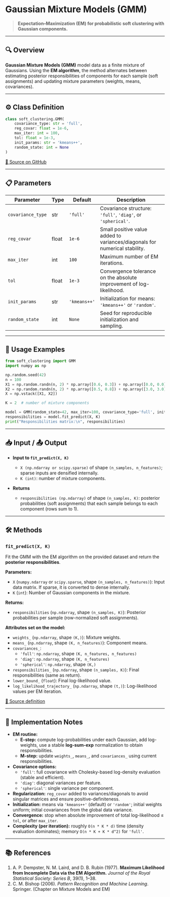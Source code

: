 #  Gaussian Mixture Models (GMM)

> **Expectation–Maximization (EM) for probabilistic soft clustering with Gaussian components.**

---

## 🔍 Overview
**Gaussian Mixture Models (GMM)** model data as a finite mixture of Gaussians. Using the **EM algorithm**, the method alternates between estimating posterior responsibilities of components for each sample (soft assignments) and updating mixture parameters (weights, means, covariances).

---

## ⚙️ Class Definition

```python
class soft_clustering.GMM(
    covariance_type: str = 'full',
    reg_covar: float = 1e-6,
    max_iter: int = 100,
    tol: float = 1e-3,
    init_params: str = 'kmeans++',
    random_state: int = None
)
```

[🔗 Source on GitHub](https://github.com/soft-clustering/soft-clustering/blob/main/soft_clustering/_gmm.py)

---

## 📋 Parameters

| Parameter        | Type    | Default     | Description                                                                                  |
|------------------|---------|-------------|----------------------------------------------------------------------------------------------|
| `covariance_type`| str     | `'full'`    | Covariance structure: `'full'`, `'diag'`, or `'spherical'`.                                  |
| `reg_covar`      | float   | `1e-6`      | Small positive value added to variances/diagonals for numerical stability.                   |
| `max_iter`       | int     | `100`       | Maximum number of EM iterations.                                                             |
| `tol`            | float   | `1e-3`      | Convergence tolerance on the absolute improvement of log-likelihood.                         |
| `init_params`    | str     | `'kmeans++'`| Initialization for means: `'kmeans++'` or `'random'`.                                        |
| `random_state`   | int     | `None`      | Seed for reproducible initialization and sampling.                                           |

---

## 🚀 Usage Examples

```python
from soft_clustering import GMM
import numpy as np

np.random.seed(42)
n = 100
X1 = np.random.randn(n, 2) * np.array([0.6, 0.3]) + np.array([0.0, 0.0])
X2 = np.random.randn(n, 2) * np.array([0.5, 0.8]) + np.array([3.0, 3.0])
X = np.vstack([X1, X2])

K = 2  # number of mixture components

model = GMM(random_state=42, max_iter=100, covariance_type='full', init_params='kmeans++')
responsibilities = model.fit_predict(X, K)
print("Responsibilities matrix:\n", responsibilities)
```

---

## 📥 Input / 📤 Output

- **Input to `fit_predict(X, K)`**
  - `X (np.ndarray or scipy.sparse)` of shape `(n_samples, n_features)`; sparse inputs are densified internally.
  - `K (int)`: number of mixture components.

- **Returns**
  - `responsibilities (np.ndarray)` of shape `(n_samples, K)`: posterior probabilities (soft assignments) that each sample belongs to each component (rows sum to 1).

---

## 🛠️ Methods

### `fit_predict(X, K)`

Fit the GMM with the EM algorithm on the provided dataset and return the **posterior responsibilities**.

**Parameters:**
* `X` (`numpy.ndarray` or `scipy.sparse`, shape `(n_samples, n_features)`): Input data matrix. If sparse, it is converted to dense internally.
* `K` (`int`): Number of Gaussian components in the mixture.

**Returns:**
* `responsibilities` (`np.ndarray`, shape `(n_samples, K)`): Posterior probabilities per sample (row-normalized soft assignments).

**Attributes set on the model:**
* `weights_` (`np.ndarray`, shape `(K,)`): Mixture weights.
* `means_` (`np.ndarray`, shape `(K, n_features)`): Component means.
* `covariances_`:
  - `'full'`: `np.ndarray`, shape `(K, n_features, n_features)`
  - `'diag'`: `np.ndarray`, shape `(K, n_features)`
  - `'spherical'`: `np.ndarray`, shape `(K,)`
* `responsibilities_` (`np.ndarray`, shape `(n_samples, K)`): Final responsibilities (same as return).
* `lower_bound_` (`float`): Final log-likelihood value.
* `log_likelihood_trajectory_` (`np.ndarray`, shape `(t,)`): Log-likelihood values per EM iteration.

[🔗 Source definition](https://github.com/soft-clustering/soft-clustering/blob/main/soft_clustering/_gmm.py)

---

## 📝 Implementation Notes

- **EM routine:**
  - **E-step:** compute log-probabilities under each Gaussian, add log-weights, use a stable **log-sum-exp** normalization to obtain responsibilities.
  - **M-step:** update `weights_`, `means_`, and `covariances_` using current responsibilities.
- **Covariance options:**
  - `'full'`: full covariance with Cholesky-based log-density evaluation (stable and efficient).
  - `'diag'`: diagonal variances per feature.
  - `'spherical'`: single variance per component.
- **Regularization:** `reg_covar` added to variances/diagonals to avoid singular matrices and ensure positive-definiteness.
- **Initialization:** means via `'kmeans++'` (default) or `'random'`; initial weights uniform; initial covariances from the global data variance.
- **Convergence:** stop when absolute improvement of total log-likelihood ≤ `tol`, or after `max_iter`.
- **Complexity (per iteration):** roughly `O(n * K * d)` time (density evaluation dominates); memory `O(n * K + K * d^2)` for `'full'`.

---

## 📚 References

1. A. P. Dempster, N. M. Laird, and D. B. Rubin (1977). **Maximum Likelihood from Incomplete Data via the EM Algorithm.** *Journal of the Royal Statistical Society: Series B*, 39(1), 1–38.  
2. C. M. Bishop (2006). *Pattern Recognition and Machine Learning*. Springer. (Chapter on Mixture Models and EM)
